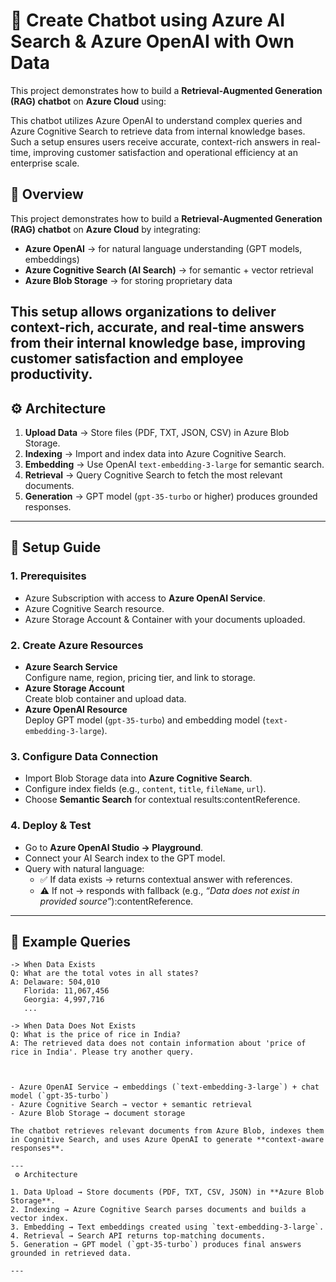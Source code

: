 

# 🤖 Create Chatbot using Azure AI Search & Azure OpenAI with Own Data

This project demonstrates how to build a **Retrieval-Augmented Generation (RAG) chatbot** on **Azure Cloud** using:  


This chatbot utilizes Azure OpenAI to understand complex queries and Azure Cognitive Search to retrieve data from internal knowledge bases. Such a setup ensures users receive accurate, context-rich answers in real-time, improving customer satisfaction and operational efficiency at an enterprise scale.


## 📌 Overview
This project demonstrates how to build a **Retrieval-Augmented Generation (RAG) chatbot** on **Azure Cloud** by integrating:

- **Azure OpenAI** → for natural language understanding (GPT models, embeddings)
- **Azure Cognitive Search (AI Search)** → for semantic + vector retrieval
- **Azure Blob Storage** → for storing proprietary data

This setup allows organizations to deliver **context-rich, accurate, and real-time answers** from their internal knowledge base, improving customer satisfaction and employee productivity.
---

## ⚙️ Architecture
1. **Upload Data** → Store files (PDF, TXT, JSON, CSV) in Azure Blob Storage.
2. **Indexing** → Import and index data into Azure Cognitive Search.
3. **Embedding** → Use OpenAI `text-embedding-3-large` for semantic search.
4. **Retrieval** → Query Cognitive Search to fetch the most relevant documents.
5. **Generation** → GPT model (`gpt-35-turbo` or higher) produces grounded responses.

---

## 🚀 Setup Guide

### 1. Prerequisites
- Azure Subscription with access to **Azure OpenAI Service**.
- Azure Cognitive Search resource.
- Azure Storage Account & Container with your documents uploaded.

### 2. Create Azure Resources
- **Azure Search Service**  
  Configure name, region, pricing tier, and link to storage.
- **Azure Storage Account**  
  Create blob container and upload data.
- **Azure OpenAI Resource**  
  Deploy GPT model (`gpt-35-turbo`) and embedding model (`text-embedding-3-large`).

### 3. Configure Data Connection
- Import Blob Storage data into **Azure Cognitive Search**.
- Configure index fields (e.g., `content`, `title`, `fileName`, `url`).
- Choose **Semantic Search** for contextual results:contentReference.

### 4. Deploy & Test
- Go to **Azure OpenAI Studio → Playground**.
- Connect your AI Search index to the GPT model.
- Query with natural language:
  - ✅ If data exists → returns contextual answer with references.
  - ⚠️ If not → responds with fallback (e.g., *“Data does not exist in provided source”*):contentReference.

---

## 📜 Example Queries


```text
-> When Data Exists
Q: What are the total votes in all states?
A: Delaware: 504,010  
   Florida: 11,067,456  
   Georgia: 4,997,716  
   ...

-> When Data Does Not Exists
Q: What is the price of rice in India?
A: The retrieved data does not contain information about 'price of rice in India'. Please try another query.



- Azure OpenAI Service → embeddings (`text-embedding-3-large`) + chat model (`gpt-35-turbo`)  
- Azure Cognitive Search → vector + semantic retrieval  
- Azure Blob Storage → document storage  

The chatbot retrieves relevant documents from Azure Blob, indexes them in Cognitive Search, and uses Azure OpenAI to generate **context-aware responses**.  

---
 ⚙️ Architecture  

1. Data Upload → Store documents (PDF, TXT, CSV, JSON) in **Azure Blob Storage**.  
2. Indexing → Azure Cognitive Search parses documents and builds a vector index.  
3. Embedding → Text embeddings created using `text-embedding-3-large`.  
4. Retrieval → Search API returns top-matching documents.  
5. Generation → GPT model (`gpt-35-turbo`) produces final answers grounded in retrieved data.  

---

